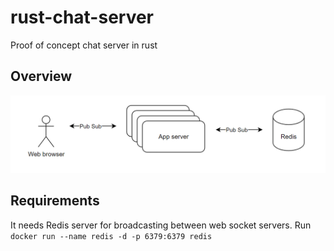 # rust-chat-server

Proof of concept chat server in rust

## Overview

![asd](static/overview.png)

## Requirements

It needs Redis server for broadcasting between web socket servers. Run `docker run --name redis -d -p 6379:6379 redis`
